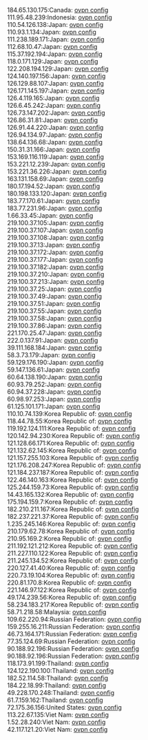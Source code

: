 184.65.130.175:Canada: [ovpn config](vpn/184_65_130_175.ovpn)  
111.95.48.239:Indonesia: [ovpn config](vpn/111_95_48_239.ovpn)  
110.54.126.138:Japan: [ovpn config](vpn/110_54_126_138.ovpn)  
110.93.1.134:Japan: [ovpn config](vpn/110_93_1_134.ovpn)  
111.238.189.171:Japan: [ovpn config](vpn/111_238_189_171.ovpn)  
112.68.10.47:Japan: [ovpn config](vpn/112_68_10_47.ovpn)  
115.37.192.194:Japan: [ovpn config](vpn/115_37_192_194.ovpn)  
118.0.171.129:Japan: [ovpn config](vpn/118_0_171_129.ovpn)  
122.208.194.129:Japan: [ovpn config](vpn/122_208_194_129.ovpn)  
124.140.197.156:Japan: [ovpn config](vpn/124_140_197_156.ovpn)  
126.129.88.107:Japan: [ovpn config](vpn/126_129_88_107.ovpn)  
126.171.145.197:Japan: [ovpn config](vpn/126_171_145_197.ovpn)  
126.4.119.165:Japan: [ovpn config](vpn/126_4_119_165.ovpn)  
126.6.45.242:Japan: [ovpn config](vpn/126_6_45_242.ovpn)  
126.73.147.202:Japan: [ovpn config](vpn/126_73_147_202.ovpn)  
126.86.31.81:Japan: [ovpn config](vpn/126_86_31_81.ovpn)  
126.91.44.220:Japan: [ovpn config](vpn/126_91_44_220.ovpn)  
126.94.134.97:Japan: [ovpn config](vpn/126_94_134_97.ovpn)  
138.64.136.68:Japan: [ovpn config](vpn/138_64_136_68.ovpn)  
150.31.31.166:Japan: [ovpn config](vpn/150_31_31_166.ovpn)  
153.169.116.119:Japan: [ovpn config](vpn/153_169_116_119.ovpn)  
153.221.12.239:Japan: [ovpn config](vpn/153_221_12_239.ovpn)  
153.221.36.226:Japan: [ovpn config](vpn/153_221_36_226.ovpn)  
163.131.158.69:Japan: [ovpn config](vpn/163_131_158_69.ovpn)  
180.17.194.52:Japan: [ovpn config](vpn/180_17_194_52.ovpn)  
180.198.133.120:Japan: [ovpn config](vpn/180_198_133_120.ovpn)  
183.77.170.61:Japan: [ovpn config](vpn/183_77_170_61.ovpn)  
183.77.231.96:Japan: [ovpn config](vpn/183_77_231_96.ovpn)  
1.66.33.45:Japan: [ovpn config](vpn/1_66_33_45.ovpn)  
219.100.37.105:Japan: [ovpn config](vpn/219_100_37_105.ovpn)  
219.100.37.107:Japan: [ovpn config](vpn/219_100_37_107.ovpn)  
219.100.37.108:Japan: [ovpn config](vpn/219_100_37_108.ovpn)  
219.100.37.13:Japan: [ovpn config](vpn/219_100_37_13.ovpn)  
219.100.37.172:Japan: [ovpn config](vpn/219_100_37_172.ovpn)  
219.100.37.177:Japan: [ovpn config](vpn/219_100_37_177.ovpn)  
219.100.37.182:Japan: [ovpn config](vpn/219_100_37_182.ovpn)  
219.100.37.210:Japan: [ovpn config](vpn/219_100_37_210.ovpn)  
219.100.37.213:Japan: [ovpn config](vpn/219_100_37_213.ovpn)  
219.100.37.25:Japan: [ovpn config](vpn/219_100_37_25.ovpn)  
219.100.37.49:Japan: [ovpn config](vpn/219_100_37_49.ovpn)  
219.100.37.51:Japan: [ovpn config](vpn/219_100_37_51.ovpn)  
219.100.37.55:Japan: [ovpn config](vpn/219_100_37_55.ovpn)  
219.100.37.58:Japan: [ovpn config](vpn/219_100_37_58.ovpn)  
219.100.37.86:Japan: [ovpn config](vpn/219_100_37_86.ovpn)  
221.170.25.47:Japan: [ovpn config](vpn/221_170_25_47.ovpn)  
222.0.137.91:Japan: [ovpn config](vpn/222_0_137_91.ovpn)  
39.111.168.184:Japan: [ovpn config](vpn/39_111_168_184.ovpn)  
58.3.73.179:Japan: [ovpn config](vpn/58_3_73_179.ovpn)  
59.129.176.190:Japan: [ovpn config](vpn/59_129_176_190.ovpn)  
59.147.136.61:Japan: [ovpn config](vpn/59_147_136_61.ovpn)  
60.64.138.190:Japan: [ovpn config](vpn/60_64_138_190.ovpn)  
60.93.79.252:Japan: [ovpn config](vpn/60_93_79_252.ovpn)  
60.94.37.228:Japan: [ovpn config](vpn/60_94_37_228.ovpn)  
60.98.97.253:Japan: [ovpn config](vpn/60_98_97_253.ovpn)  
61.125.101.171:Japan: [ovpn config](vpn/61_125_101_171.ovpn)  
110.10.74.139:Korea Republic of: [ovpn config](vpn/110_10_74_139.ovpn)  
118.44.78.55:Korea Republic of: [ovpn config](vpn/118_44_78_55.ovpn)  
119.192.124.111:Korea Republic of: [ovpn config](vpn/119_192_124_111.ovpn)  
120.142.94.230:Korea Republic of: [ovpn config](vpn/120_142_94_230.ovpn)  
121.128.66.171:Korea Republic of: [ovpn config](vpn/121_128_66_171.ovpn)  
121.132.62.145:Korea Republic of: [ovpn config](vpn/121_132_62_145.ovpn)  
121.157.255.103:Korea Republic of: [ovpn config](vpn/121_157_255_103.ovpn)  
121.176.208.247:Korea Republic of: [ovpn config](vpn/121_176_208_247.ovpn)  
121.184.237.187:Korea Republic of: [ovpn config](vpn/121_184_237_187.ovpn)  
122.46.140.163:Korea Republic of: [ovpn config](vpn/122_46_140_163.ovpn)  
125.244.159.73:Korea Republic of: [ovpn config](vpn/125_244_159_73.ovpn)  
14.43.165.132:Korea Republic of: [ovpn config](vpn/14_43_165_132.ovpn)  
175.194.159.7:Korea Republic of: [ovpn config](vpn/175_194_159_7.ovpn)  
182.210.211.167:Korea Republic of: [ovpn config](vpn/182_210_211_167.ovpn)  
182.237.221.37:Korea Republic of: [ovpn config](vpn/182_237_221_37.ovpn)  
1.235.245.146:Korea Republic of: [ovpn config](vpn/1_235_245_146.ovpn)  
210.179.62.78:Korea Republic of: [ovpn config](vpn/210_179_62_78.ovpn)  
210.95.169.2:Korea Republic of: [ovpn config](vpn/210_95_169_2.ovpn)  
211.192.121.212:Korea Republic of: [ovpn config](vpn/211_192_121_212.ovpn)  
211.227.110.122:Korea Republic of: [ovpn config](vpn/211_227_110_122.ovpn)  
211.245.134.52:Korea Republic of: [ovpn config](vpn/211_245_134_52.ovpn)  
220.127.41.40:Korea Republic of: [ovpn config](vpn/220_127_41_40.ovpn)  
220.73.19.104:Korea Republic of: [ovpn config](vpn/220_73_19_104.ovpn)  
220.81.170.8:Korea Republic of: [ovpn config](vpn/220_81_170_8.ovpn)  
221.146.97.122:Korea Republic of: [ovpn config](vpn/221_146_97_122.ovpn)  
49.174.239.56:Korea Republic of: [ovpn config](vpn/49_174_239_56.ovpn)  
58.234.183.217:Korea Republic of: [ovpn config](vpn/58_234_183_217.ovpn)  
58.71.218.58:Malaysia: [ovpn config](vpn/58_71_218_58.ovpn)  
109.62.220.94:Russian Federation: [ovpn config](vpn/109_62_220_94.ovpn)  
159.255.16.211:Russian Federation: [ovpn config](vpn/159_255_16_211.ovpn)  
46.73.164.171:Russian Federation: [ovpn config](vpn/46_73_164_171.ovpn)  
77.35.124.69:Russian Federation: [ovpn config](vpn/77_35_124_69.ovpn)  
90.188.92.196:Russian Federation: [ovpn config](vpn/90_188_92_196.ovpn)  
90.188.92.196:Russian Federation: [ovpn config](vpn/90_188_92_196.ovpn)  
118.173.91.199:Thailand: [ovpn config](vpn/118_173_91_199.ovpn)  
124.122.190.100:Thailand: [ovpn config](vpn/124_122_190_100.ovpn)  
182.52.114.58:Thailand: [ovpn config](vpn/182_52_114_58.ovpn)  
184.22.18.99:Thailand: [ovpn config](vpn/184_22_18_99.ovpn)  
49.228.170.248:Thailand: [ovpn config](vpn/49_228_170_248.ovpn)  
61.7.159.162:Thailand: [ovpn config](vpn/61_7_159_162.ovpn)  
72.175.36.156:United States: [ovpn config](vpn/72_175_36_156.ovpn)  
113.22.67.135:Viet Nam: [ovpn config](vpn/113_22_67_135.ovpn)  
1.52.28.240:Viet Nam: [ovpn config](vpn/1_52_28_240.ovpn)  
42.117.121.20:Viet Nam: [ovpn config](vpn/42_117_121_20.ovpn)  
